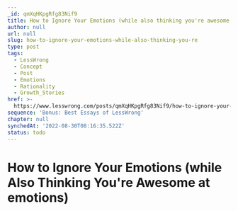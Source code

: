```yaml
---
_id: qmXqHKpgRfg83Nif9
title: How to Ignore Your Emotions (while also thinking you're awesome at emotions)
author: null
url: null
slug: how-to-ignore-your-emotions-while-also-thinking-you-re
type: post
tags:
  - LessWrong
  - Concept
  - Post
  - Emotions
  - Rationality
  - Growth_Stories
href: >-
  https://www.lesswrong.com/posts/qmXqHKpgRfg83Nif9/how-to-ignore-your-emotions-while-also-thinking-you-re
sequence: 'Bonus: Best Essays of LessWrong'
chapter: null
synchedAt: '2022-08-30T08:16:35.522Z'
status: todo
---
```


# How to Ignore Your Emotions (while Also Thinking You're Awesome at emotions)
